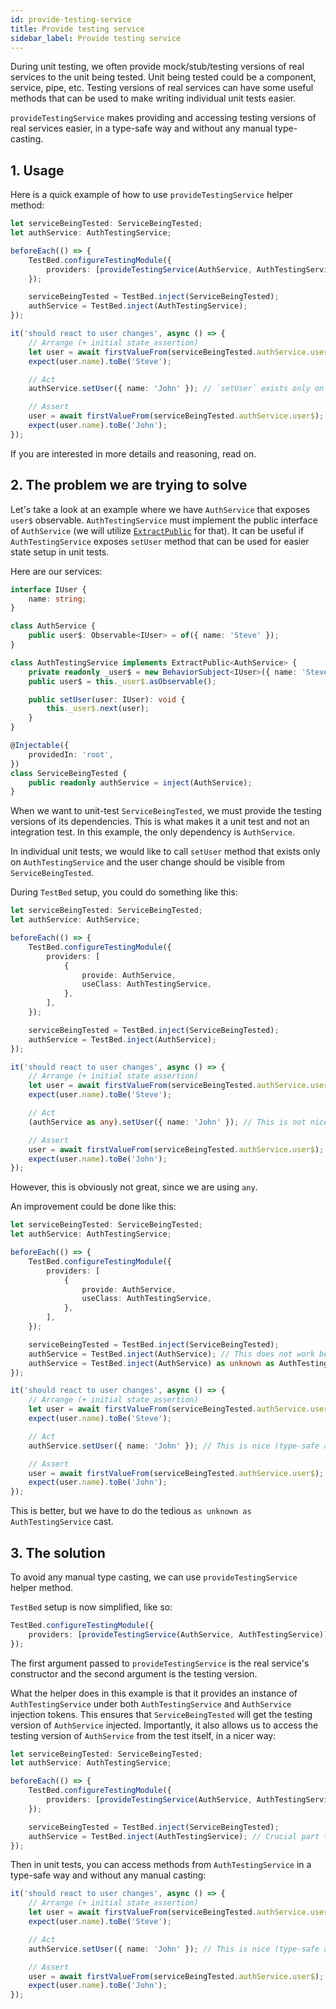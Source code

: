 ```yaml
---
id: provide-testing-service
title: Provide testing service
sidebar_label: Provide testing service
---
```


During unit testing, we often provide mock/stub/testing versions of real services to the unit being tested. Unit being tested could be a component, service, pipe, etc. Testing versions of real services can have some useful methods that can be used to make writing individual unit tests easier.

`provideTestingService` makes providing and accessing testing versions of real services easier, in a type-safe way and without any manual type-casting.

## 1. Usage

Here is a quick example of how to use `provideTestingService` helper method:

```ts
let serviceBeingTested: ServiceBeingTested;
let authService: AuthTestingService;

beforeEach(() => {
	TestBed.configureTestingModule({
		providers: [provideTestingService(AuthService, AuthTestingService)],
	});

	serviceBeingTested = TestBed.inject(ServiceBeingTested);
	authService = TestBed.inject(AuthTestingService);
});

it('should react to user changes', async () => {
	// Arrange (+ initial state assertion)
	let user = await firstValueFrom(serviceBeingTested.authService.user$);
	expect(user.name).toBe('Steve');

	// Act
	authService.setUser({ name: 'John' }); // `setUser` exists only on `AuthTestingService` and not on `AuthService` and is a method that can be used for easier state setup in unit tests

	// Assert
	user = await firstValueFrom(serviceBeingTested.authService.user$);
	expect(user.name).toBe('John');
});
```

If you are interested in more details and reasoning, read on.

## 2. The problem we are trying to solve

Let's take a look at an example where we have `AuthService` that exposes `user$` observable. `AuthTestingService` must implement the public interface of `AuthService` (we will utilize [`ExtractPublic`](./extract-public.md) for that). It can be useful if `AuthTestingService` exposes `setUser` method that can be used for easier state setup in unit tests.

Here are our services:

```ts
interface IUser {
	name: string;
}

class AuthService {
	public user$: Observable<IUser> = of({ name: 'Steve' });
}

class AuthTestingService implements ExtractPublic<AuthService> {
	private readonly _user$ = new BehaviorSubject<IUser>({ name: 'Steve' });
	public user$ = this._user$.asObservable();

	public setUser(user: IUser): void {
		this._user$.next(user);
	}
}

@Injectable({
	providedIn: 'root',
})
class ServiceBeingTested {
	public readonly authService = inject(AuthService);
}
```

When we want to unit-test `ServiceBeingTested`, we must provide the testing versions of its dependencies. This is what makes it a unit test and not an integration test. In this example, the only dependency is `AuthService`.

In individual unit tests, we would like to call `setUser` method that exists only on `AuthTestingService` and the user change should be visible from `ServiceBeingTested`.

During `TestBed` setup, you could do something like this:

```ts
let serviceBeingTested: ServiceBeingTested;
let authService: AuthService;

beforeEach(() => {
	TestBed.configureTestingModule({
		providers: [
			{
				provide: AuthService,
				useClass: AuthTestingService,
			},
		],
	});

	serviceBeingTested = TestBed.inject(ServiceBeingTested);
	authService = TestBed.inject(AuthService);
});

it('should react to user changes', async () => {
	// Arrange (+ initial state assertion)
	let user = await firstValueFrom(serviceBeingTested.authService.user$);
	expect(user.name).toBe('Steve');

	// Act
	(authService as any).setUser({ name: 'John' }); // This is not nice (not type-safe and we have to use `any`)

	// Assert
	user = await firstValueFrom(serviceBeingTested.authService.user$);
	expect(user.name).toBe('John');
});
```

However, this is obviously not great, since we are using `any`.

An improvement could be done like this:

```ts
let serviceBeingTested: ServiceBeingTested;
let authService: AuthTestingService;

beforeEach(() => {
	TestBed.configureTestingModule({
		providers: [
			{
				provide: AuthService,
				useClass: AuthTestingService,
			},
		],
	});

	serviceBeingTested = TestBed.inject(ServiceBeingTested);
	authService = TestBed.inject(AuthService); // This does not work because of type mismatch between `AuthService` and `AuthTestingService`. Setting the generic type of `TestBed.inject` method manually results in the same type mismatch error
	authService = TestBed.inject(AuthService) as unknown as AuthTestingService; // This is _meh_
});

it('should react to user changes', async () => {
	// Arrange (+ initial state assertion)
	let user = await firstValueFrom(serviceBeingTested.authService.user$);
	expect(user.name).toBe('Steve');

	// Act
	authService.setUser({ name: 'John' }); // This is nice (type-safe and no `any`)

	// Assert
	user = await firstValueFrom(serviceBeingTested.authService.user$);
	expect(user.name).toBe('John');
});
```

This is better, but we have to do the tedious `as unknown as AuthTestingService` cast.

## 3. The solution

To avoid any manual type casting, we can use `provideTestingService` helper method.

`TestBed` setup is now simplified, like so:

```ts
TestBed.configureTestingModule({
	providers: [provideTestingService(AuthService, AuthTestingService)],
});
```

The first argument passed to `provideTestingService` is the real service's constructor and the second argument is the testing version.

What the helper does in this example is that it provides an instance of `AuthTestingService` under both `AuthTestingService` and `AuthService` injection tokens. This ensures that `ServiceBeingTested` will get the testing version of `AuthService` injected. Importantly, it also allows us to access the testing version of `AuthService` from the test itself, in a nicer way:

```ts
let serviceBeingTested: ServiceBeingTested;
let authService: AuthTestingService;

beforeEach(() => {
	TestBed.configureTestingModule({
		providers: [provideTestingService(AuthService, AuthTestingService)],
	});

	serviceBeingTested = TestBed.inject(ServiceBeingTested);
	authService = TestBed.inject(AuthTestingService); // Crucial part that makes the types match - you are injecting `AuthTestingService` instead of `AuthService`
});
```

Then in unit tests, you can access methods from `AuthTestingService` in a type-safe way and without any manual casting:

```ts
it('should react to user changes', async () => {
	// Arrange (+ initial state assertion)
	let user = await firstValueFrom(serviceBeingTested.authService.user$);
	expect(user.name).toBe('Steve');

	// Act
	authService.setUser({ name: 'John' }); // This is nice (type-safe and no `any`)

	// Assert
	user = await firstValueFrom(serviceBeingTested.authService.user$);
	expect(user.name).toBe('John');
});
```
